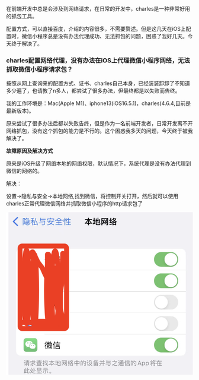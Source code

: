 在前端开发中总是会涉及到网络请求，在日常的开发中，charles是一种非常好用的抓包工具。

配置方式，可以直接百度，介绍的内容很多，不需要赘述。但是这几天在iOS上配置时，微信小程序总是没有办法代理成功、无法抓包的问题，困惑了我好几天。今天终于解决了。

### charles配置网络代理，没有办法在iOS上代理微信小程序网络，无法抓取微信小程序请求包？

按照从网上查询来的配置方式、证书、charles自己本身，已经装装卸卸了不知道多少遍了，也请教了n多人，都尝试了很多办法，但最终都是以失败而告终。

我的工作环境是：Mac(Apple M1)、iphone13(iOS16.5.1)，charles(4.6.4,目前是最新版本)。

原来尝试了很多办法后都以失败告终，但是作为一名前端开发者，日常开发离不开网络抓包，没有这个抓包的能力是不行的。这个困惑我多天的问题，今天终于被我解决了。

**故障原因及解决方式**

原来是iOS升级了网络本地的网络权限，默认情况下，系统代理是没有办法代理到微信的网络的。

解决：

设置->隐私与安全->本地网络,找到微信，将控制开关打开，然后就可以使用charles正常代理微信网络并抓取微信小程序的http请求包了

![iOS配置微信的网络安全](./images/i22.png)